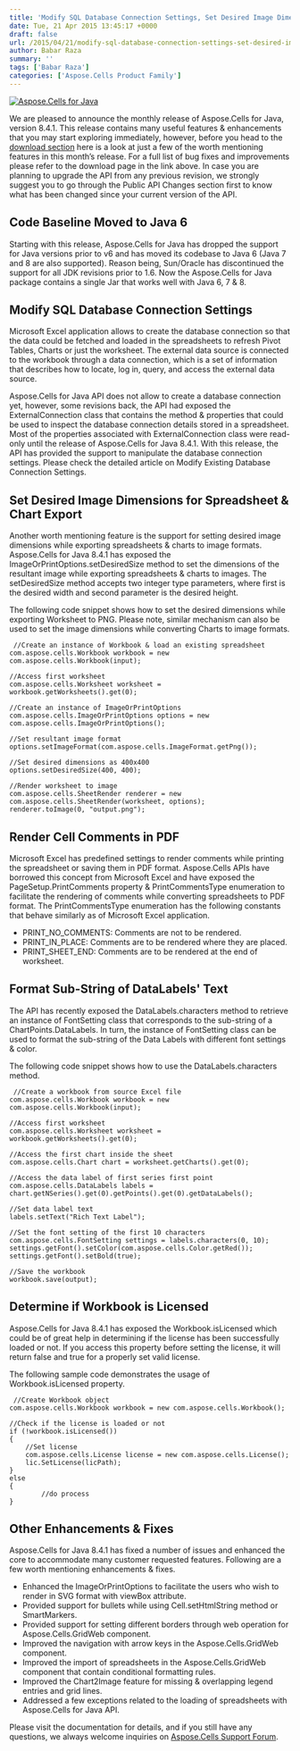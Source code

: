 ```yaml
---
title: 'Modify SQL Database Connection Settings, Set Desired Image Dimensions, Render Comments To PDF with Aspose.Cells for Java 8.4.1'
date: Tue, 21 Apr 2015 13:45:17 +0000
draft: false
url: /2015/04/21/modify-sql-database-connection-settings-set-desired-image-dimensions-render-comments-to-pdf-with-aspose.cells-for-java-8.4.1/
author: Babar Raza
summary: ''
tags: ['Babar Raza']
categories: ['Aspose.Cells Product Family']
---
```


[![Aspose.Cells for Java][1]](http://www.aspose.com/java/excel-component.aspx "Aspose.Cells for Java - Excel Java APIs")

We are pleased to announce the monthly release of Aspose.Cells for Java, version 8.4.1. This release contains many useful features & enhancements that you may start exploring immediately, however, before you head to the [download section][2] here is a look at just a few of the worth mentioning features in this month’s release. For a full list of bug fixes and improvements please refer to the download page in the link above. In case you are planning to upgrade the API from any previous revision, we strongly suggest you to go through the Public API Changes section first to know what has been changed since your current version of the API.

## Code Baseline Moved to Java 6

Starting with this release, Aspose.Cells for Java has dropped the support for Java versions prior to v6 and has moved its codebase to Java 6 (Java 7 and 8 are also supported). Reason being, Sun/Oracle has discontinued the support for all JDK revisions prior to 1.6. Now the Aspose.Cells for Java package contains a single Jar that works well with Java 6, 7 & 8.

## Modify SQL Database Connection Settings

Microsoft Excel application allows to create the database connection so that the data could be fetched and loaded in the spreadsheets to refresh Pivot Tables, Charts or just the worksheet. The external data source is connected to the workbook through a data connection, which is a set of information that describes how to locate, log in, query, and access the external data source.

Aspose.Cells for Java API does not allow to create a database connection yet, however, some revisions back, the API had exposed the ExternalConnection class that contains the method & properties that could be used to inspect the database connection details stored in a spreadsheet. Most of the properties associated with ExternalConnection class were read-only until the release of Aspose.Cells for Java 8.4.1. With this release, the API has provided the support to manipulate the database connection settings. Please check the detailed article on Modify Existing Database Connection Settings.

## Set Desired Image Dimensions for Spreadsheet & Chart Export

Another worth mentioning feature is the support for setting desired image dimensions while exporting spreadsheets & charts to image formats. Aspose.Cells for Java 8.4.1 has exposed the ImageOrPrintOptions.setDesiredSize method to set the dimensions of the resultant image while exporting spreadsheets & charts to images. The setDesiredSize method accepts two integer type parameters, where first is the desired width and second parameter is the desired height.

The following code snippet shows how to set the desired dimensions while exporting Worksheet to PNG. Please note, similar mechanism can also be used to set the image dimensions while converting Charts to image formats.

```
 //Create an instance of Workbook & load an existing spreadsheet
com.aspose.cells.Workbook workbook = new com.aspose.cells.Workbook(input);

//Access first worksheet
com.aspose.cells.Worksheet worksheet = workbook.getWorksheets().get(0);

//Create an instance of ImageOrPrintOptions
com.aspose.cells.ImageOrPrintOptions options = new com.aspose.cells.ImageOrPrintOptions();

//Set resultant image format
options.setImageFormat(com.aspose.cells.ImageFormat.getPng());

//Set desired dimensions as 400x400
options.setDesiredSize(400, 400);

//Render worksheet to image
com.aspose.cells.SheetRender renderer = new com.aspose.cells.SheetRender(worksheet, options);
renderer.toImage(0, "output.png"); 
```

## Render Cell Comments in PDF

Microsoft Excel has predefined settings to render comments while printing the spreadsheet or saving them in PDF format. Aspose.Cells APIs have borrowed this concept from Microsoft Excel and have exposed the PageSetup.PrintComments property & PrintCommentsType enumeration to facilitate the rendering of comments while converting spreadsheets to PDF format. The PrintCommentsType enumeration has the following constants that behave similarly as of Microsoft Excel application.

*   PRINT\_NO\_COMMENTS: Comments are not to be rendered.
*   PRINT\_IN\_PLACE: Comments are to be rendered where they are placed.
*   PRINT\_SHEET\_END: Comments are to be rendered at the end of worksheet.

## Format Sub-String of DataLabels' Text

The API has recently exposed the DataLabels.characters method to retrieve an instance of FontSetting class that corresponds to the sub-string of a ChartPoints.DataLabels. In turn, the instance of FontSetting class can be used to format the sub-string of the Data Labels with different font settings & color.

The following code snippet shows how to use the DataLabels.characters method.

```
 //Create a workbook from source Excel file
com.aspose.cells.Workbook workbook = new com.aspose.cells.Workbook(input);

//Access first worksheet
com.aspose.cells.Worksheet worksheet = workbook.getWorksheets().get(0);

//Access the first chart inside the sheet
com.aspose.cells.Chart chart = worksheet.getCharts().get(0);

//Access the data label of first series first point
com.aspose.cells.DataLabels labels = chart.getNSeries().get(0).getPoints().get(0).getDataLabels();

//Set data label text
labels.setText("Rich Text Label");

//Set the font setting of the first 10 characters
com.aspose.cells.FontSetting settings = labels.characters(0, 10);
settings.getFont().setColor(com.aspose.cells.Color.getRed());
settings.getFont().setBold(true);

//Save the workbook
workbook.save(output); 
```

## Determine if Workbook is Licensed

Aspose.Cells for Java 8.4.1 has exposed the Workbook.isLicensed which could be of great help in determining if the license has been successfully loaded or not. If you access this property before setting the license, it will return false and true for a properly set valid license.

The following sample code demonstrates the usage of Workbook.isLicensed property.

```
 //Create Workbook object
com.aspose.cells.Workbook workbook = new com.aspose.cells.Workbook();

//Check if the license is loaded or not
if (!workbook.isLicensed())
{
	//Set license
	com.aspose.cells.License license = new com.aspose.cells.License();
	lic.SetLicense(licPath);
}
else
{
        //do process
} 
```

## Other Enhancements & Fixes

Aspose.Cells for Java 8.4.1 has fixed a number of issues and enhanced the core to accommodate many customer requested features. Following are a few worth mentioning enhancements & fixes.

*   Enhanced the ImageOrPrintOptions to facilitate the users who wish to render in SVG format with viewBox attribute.
*   Provided support for bullets while using Cell.setHtmlString method or SmartMarkers.
*   Provided support for setting different borders through web operation for Aspose.Cells.GridWeb component.
*   Improved the navigation with arrow keys in the Aspose.Cells.GridWeb component.
*   Improved the import of spreadsheets in the Aspose.Cells.GridWeb component that contain conditional formatting rules.
*   Improved the Chart2Image feature for missing & overlapping legend entries and grid lines.
*   Addressed a few exceptions related to the loading of spreadsheets with Aspose.Cells for Java API.

Please visit the documentation for details, and if you still have any questions, we always welcome inquiries on [Aspose.Cells Support Forum][3].




[1]: https://blog.aspose.com/wp-content/uploads/sites/2/2013/07/aspose-Cells-for-Java_100.png "Aspose.Cells for Java"
[2]: http://www.aspose.com/community/files/72/java-components/aspose.cells-for-java/entry621853.aspx "Download Aspose.Cells for Java 8.4.1"
[3]: https://forum.aspose.com/




